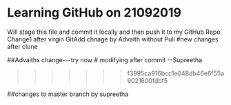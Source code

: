 # Learning GitHub on 21092019
Will stage this file and commit  it locally and then push it to my GitHub Repo.
Change1 after virgin GitAdd
chnage by Advaith without Pull
#new changes after clone

##Advaiths change---try now # modifying after commit --Supreetha
>>>>>>> f3995ca916bcc1e048db46e6f55a9021600fdbf5

##changes to master branch by supreetha

